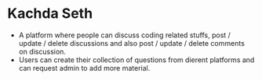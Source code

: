 # Kachda Seth

* A platform where people can discuss coding related stuffs, post / update / delete discussions and also post / update / delete comments on discussion.
* Users can create their collection of questions from dierent platforms and can request admin to add more material.

